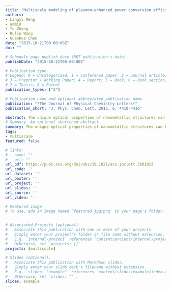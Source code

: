 ```yaml
---
title: "Multiscale modeling of plasmon-enhanced power conversion efficiency in nanostructured solar cells"
authors:
- Lingyi Meng
- admin
- Yu Zhang
- Rulin Wang
- GuanHua Chen
date: "2015-10-21T00:00:00Z"
doi: ""

# Schedule page publish date (NOT publication's date).
publishDate: "2015-10-21T00:00:00Z"

# Publication type.
# Legend: 0 = Uncategorized; 1 = Conference paper; 2 = Journal article;
# 3 = Preprint / Working Paper; 4 = Report; 5 = Book; 6 = Book section;
# 7 = Thesis; 8 = Patent
publication_types: ["2"]

# Publication name and optional abbreviated publication name.
publication: "*The Journal of Physical Chemistry Letters*"
publication_short: "J. Phys. Chem. Lett. 2015, 6, 4410-4416"

abstract: The unique optical properties of nanometallic structures can be exploited to confine light at subwavelength scales. This excellent light trapping is critical to improve light absorption efficiency in nanoscale photovoltaic devices. Here, we apply a multiscale quantum mechanics/electromagnetics (QM/EM) method to model the current–voltage characteristics and optical properties of plasmonic nanowire-based solar cells. The QM/EM method features a combination of first-principles quantum mechanical treatment of the photoactive component and classical description of electromagnetic environment. The coupled optical-electrical QM/EM simulations demonstrate a dramatic enhancement for power conversion efficiency of nanowire solar cells due to the surface plasmon effect of nanometallic structures. The improvement is attributed to the enhanced scattering of light into the photoactive layer. We further investigate the optimal configuration of the nanostructured solar cell. Our QM/EM simulation result demonstrates that a further increase of internal quantum efficiency can be achieved by scattering light into the n-doped region of the device.
# Summary. An optional shortened abstract.
summary: The unique optical properties of nanometallic structures can be exploited to confine light at subwavelength scales. This excellent light trapping is critical to improve light absorption efficiency in nanoscale photovoltaic devices. Here, we apply a multiscale quantum mechanics/electromagnetics (QM/EM) method to model the current–voltage characteristics and optical properties of plasmonic nanowire-based solar cells. The QM/EM method features a combination of first-principles quantum mechanical treatment of the photoactive component and classical description of electromagnetic environment. The coupled optical-electrical QM/EM simulations demonstrate a dramatic enhancement for power conversion efficiency of nanowire solar cells due to the surface plasmon effect of nanometallic structures. The improvement is attributed to the enhanced scattering of light into the photoactive layer. We further investigate the optimal configuration of the nanostructured solar cell. Our QM/EM simulation result demonstrates that a further increase of internal quantum efficiency can be achieved by scattering light into the n-doped region of the device.
tags:
- multiscale
featured: false

# links:
# - name: ""
#   url: ""
url_pdf: https://pubs.acs.org/doi/abs/10.1021/acs.jpclett.5b01913
url_code: ''
url_dataset: ''
url_poster: ''
url_project: ''
url_slides: ''
url_source: ''
url_video: ''

# Featured image
# To use, add an image named `featured.jpg/png` to your page's folder. 


# Associated Projects (optional).
#   Associate this publication with one or more of your projects.
#   Simply enter your project's folder or file name without extension.
#   E.g. `internal-project` references `content/project/internal-project/index.md`.
#   Otherwise, set `projects: []`.
projects: [multiscale]

# Slides (optional).
#   Associate this publication with Markdown slides.
#   Simply enter your slide deck's filename without extension.
#   E.g. `slides: "example"` references `content/slides/example/index.md`.
#   Otherwise, set `slides: ""`.
slides: example
---
```



